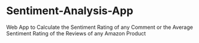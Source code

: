 # Sentiment-Analysis-App
Web App to Calculate the Sentiment Rating of any Comment or the Average Sentiment Rating of the Reviews of any Amazon Product
